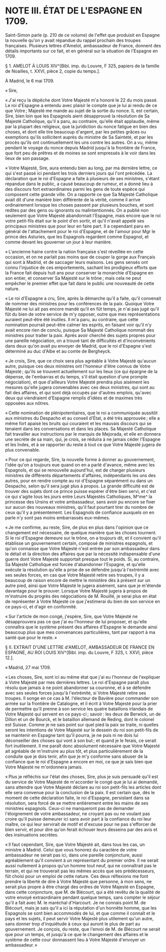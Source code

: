 # NOTE III. ÉTAT DE L'ESPAGNE EN 1709.

Saint-Simon parle (p. 210 de ce volume) de l'effet que produisit en Espagne la
nouvelle qu'on y avait répandue du rappel prochain des troupes françaises.
Plusieurs lettres d'Amelot, ambassadeur de France, donnent des détails
importants sur ce fait, et en général sur la situation de l'Espagne en 1709.

§ 1. AMELOT À LOUIS XIV^[Bibl. imp. du Louvre, F 325, papiers de la famille de
Noailles, t. XXVI, pièce 2, copie du temps.].

À Madrid, le 6 mai 1709.

« Sire,

« J'ai reçu la dépêche dont Votre Majesté m'a honoré le 22 du mois passé. Le
roi d'Espagne a entendu avec plaisir le compte que je lui ai rendu de ce que
Votre ; Majesté me mande au sujet de la sortie du nonce. IL est certain, Sire,
bien loin que les Espagnols aient désapprouvé la résolution de Sa Majesté
Catholique, qu'il a paru, au contraire, qu'elle était applaudie, même par la
plupart des religieux, que la juridiction du nonce fatigue en bien des choses,
et dont elle tire beaucoup d'argent, par les petites grâces ou exemptions
qu'ils sollicitent auprès du ministre de Sa Sainteté, et par les procès qu'ils
ont continuellement les uns contre les autres. On a vu, même pendant le voyage
du nonce depuis Madrid jusqu'à la frontière de France, que fort peu de prêtres
et de moines se sont empressés à le voir dans les lieux de son passage.

« Votre Majesté, Sire, aura entendu bien au long, par ma dernière lettre, ce
qui s'est passé ici pendant les trois derniers jours qui l'ont précédée. La
déclaration que le roi d'Espagne a faite à plusieurs de ses ministres, s'étant
répandue dans le public, a causé beaucoup de rumeur, et a donné lieu à des
discours fort extraordinaires parmi les gens de toute espèce qui composent
cette grande ville. On a rapporté ce que Sa Majesté Catholique avait dit d'une
manière bien différente de la vérité, comme il arrive ordinairement lorsque
les choses passent par plusieurs bouches, et sont redites par des gens ou
ignorants ou malintentionnés. On a publié non seulement que Votre Majesté
abandonnait l'Espagne, mais encore que le roi votre petit-fils était sur le
point d'en sortir, et qu'il n'avait appelé ses principaux ministres que pour
leur en faire part. Il a cependant paru en général de l'attachement pour le
roi d'Espagne, et de l'amour pour Mgr le prince des Asturies, que les
Espagnols regardent comme Espagnol, et comme devant les gouverner un jour à
leur manière.

« L'ancienne haine contre la nation française s'est réveillée en cette
occasion, et on ne parlait pas moins que de couper la gorge aux Français qui
sont à Madrid, et de saccager leurs maisons. Les gens sensés ont connu
l'injustice de ces emportements, sachant les prodigieux efforts que la France
fait depuis huit ans pour conserver la monarchie d'Espagne en son entier, et
conserver Sa Majesté sur le trône ; mais cela ne peut empêcher le premier effet
que fait dans le public une nouveauté de cette nature.

« Le roi d'Espagne a cru, Sire, après la démarche qu'il a faite, qu'il
convenait de nommer des ministres pour les conférences de la paix. Quoique
Votre Majesté ne lui ait pas encore mandé qu'il en fût temps, je n'ai pas jugé
qu'il fût du bien de votre service de m'y opposer, outre que mes
représentations auraient peut-être été inutiles. Il m'a paru, au contraire,
que cette nomination pourrait peut-être calmer les esprits, en faisant voir
qu'il n'y avait encore rien de conclu, puisque Sa Majesté Catholique nommait
des ministres pour traiter la paix. Après avoir cherché des sujets propres
pour une pareille négociation, on a trouvé tant de difficultés et
d'inconvénients dans deux qu'on avait pu envoyer de Madrid, que le roi
d'Espagne s'est déterminé au duc d'Albe et au comte de Bergheyck.

« Je crois, Sire, que ce choix sera plus agréable à Votre Majesté qu'aucun
autre, puisque ces deux ministres ont l'honneur d'être connus de Votre
Majesté ; qu'ils se trouvent actuellement sur les lieux (ce qui épargne de la
dépense, de l'embarras et du temps, s'il était question d'une prompte
négociation), et que d'ailleurs Votre Majesté prendra plus aisément les
mesures qu'elle jugera convenables avec ces deux ministres, qui sont au fait
des affaires, et qui sont déjà occupés par d'autres emplois, qu'avec deux qui
viendraient d'Espagne remplis d'idées et de maximes très opposées aux nôtres.

« Cette nomination de plénipotentiaires, que le roi a communiquée aussitôt aux
ministres du Despacho et au conseil d'État, a été très approuvée ; elle a même
fort apaisé les bruits qui couraient et les mauvais discours qui se tenaient
dans les conversations et dans les places. Sa Majesté Catholique fait
travailler aux instructions par le marquis de Mejorada, et elle en donnera une
secrète de sa main, qui, je crois, se réduira à ne jamais céder l'Espagne et
les Indes, et à se rapporter du reste à tout ce que Votre Majesté jugera de
plus convenable.

« Pour ce qui regarde, Sire, la nouvelle forme à donner au gouvernement,
l'idée qu'on a toujours eue quand on en a parlé d'avance, même avec les
Espagnols, et qui se renouvelle aujourd'hui, est de charger plusieurs
ministres de différents départements d'affaires, indépendants les uns des
autres, pour en rendre compte au roi d'Espagne séparément ou dans un Despacho,
selon qu'il sera jugé plus à propos. La grande difficulté est de trouver des
sujets dont ce prince puisse espérer d'être bien servi, et c'est ce qui
s'agite tous les jours entre Leurs Majestés Catholiques, M^me^ la princesse des
Ursins et votre ambassadeur, sans avoir pu encore se fixer sur aucun des
nouveaux ministres, qu'il faut pourtant tirer du nombre de ceux qu'il y a
présentement. Les Espagnols de confiance auxquels on en parle n'y sont pas
moins embarrassés eux-mêmes.

« Je me confirme, au reste, Sire, de plus en plus dans l'opinion que ce
changement est nécessaire, de quelque manière que les choses tournent. Si le
roi d'Espagne demeure sur le trône, on a toujours dit, et il convient qu'il
établisse un gouvernement certain, composé de ministres espagnols, et qu'on
connaisse que Votre Majesté n'est entrée par son ambassadeur dans le détail et
la direction des affaires que par la nécessité indispensable d'une guerre dont
Votre Majesté supportait presque tout le poids. Si, au contraire, Sa Majesté
Catholique est forcée d'abandonner l'Espagne, et qu'elle exécute la résolution
qu'elle a prise de se défendre jusqu'à l'extrémité avec ses seules forces, en
cas que Votre Majesté retire ses troupes, il y a beaucoup de raison encore de
mettre le ministère dès à présent sur un autre pied, ainsi que Votre Majesté
le jugera aisément, sans que je m'étende davantage pour le prouver. Lorsque
Votre Majesté jugera à propos de m'instruire du progrès des négociations de M.
Rouillé, je serai plus en état de représenter à Votre Majesté ce que
j'estimerai du bien de son service en ce pays-ci, et d'agir en conformité.

« Sur l'article de mon congé, j'espère, Sire, que Votre Majesté ne
désapprouvera pas ce que j'ai eu l'honneur de lui proposer, et qu'elle
connaîtra que le système présent des affaires d'Espagne le demande ainsi
beaucoup plus que mes convenances particulières, tant par rapport à ma santé
que pour le reste. »

§ II. EXTRAIT D'UNE LETTRE d'AMELOT, AMBASSADEUR DE FRANCE EN ESPAGNE, AU ROI
LOUIS XIV^[Bibl. imp. du Louvre, F 32S, t. XXVI, pièce 12.].

« Madrid, 27 mai 1709.

« Les choses, Sire, sont ici au même état que j'ai eu l'honneur de l'expliquer
à Votre Majesté par mes dernières lettres. Le roi d'Espagne paraît plus résolu
que jamais à ne point abandonner sa couronne, et à se défendre avec ses seules
forces jusqu'à l'extrémité, si Votre Majesté retire ses troupes. Il songe en
ce cas à M. l'électeur de Bavière pour commander son armée sur la frontière de
Catalogne, et il écrit à Votre Majesté pour la prier de permettre qu'il prenne
à son service les quatre bataillons irlandais de Votre Majesté qui servent en
ce pays-ci ; savoir : les deux de Berwick, un de Dillon et un de Bourck, et le
bataillon allemand de Reding, dont le colonel est Suisse. Comme je ne sais
point sur quel pied la paix se traite, ni quelles seront les intentions de
Votre Majesté sur le dessein du roi son petit-fils de se maintenir en Espagne
tant qu'il pourra, je ne puis ni ne dois lui déconseiller des choses qui vont
à son but ; et quand je le ferais, ce serait fort inutilement. Il me paraît
donc absolument nécessaire que Votre Majesté ait agréable de m'instruire au
plus tôt, et plus particulièrement de la conduite que je dois tenir, afin que
je m'y conforme sans abuser de la confiance que le roi d'Espagne a encore en
moi, ce que je sais bien que Votre Majesté ne m'ordonnera jamais.

« Plus je réfléchis sur l'état des choses, Sire, plus je suis persuadé qu'il
est du service de Votre Majesté de m'accorder le congé que je lui ai demandé,
sans attendre que Votre Majesté déclare au roi son petit-fils les articles
dont elle sera convenue pour la conclusion de la paix. Il est certain que, dès
le moment de cette déclaration faite, le roi d'Espagne, persistant dans sa
résolution, sera forcé de se mettre entièrement entre les mains de ses
ministres espagnols. Ceux-ci ne manqueront pas de demander l'éloignement de
votre ambassadeur, ne croyant pas ou ne voulant pas croire qu'il puisse
demeurer ici sans avoir part à la confiance du roi leur maître, ce qui leur
servirait de motif et d'excuse pour ne pas s'efforcer de bien servir, et pour
dire qu'on ferait échouer leurs desseins par des avis et des insinuations
secrètes.

« Il faut cependant, Sire, que Votre Majesté ait, dans tous les cas, un
ministre à Madrid. Celui que vous honorez du caractère de votre ambassadeur ne
serait pas ici, dans une pareille conjoncture, aussi agréablement qu'il
convient à un représentant du premier ordre. Il ne serait aussi nullement à
propos qu'un homme tout neuf, qui ne connaîtrait pas le terrain, et qui ne
trouverait pas les mêmes accès que ses prédécesseurs, fût choisi pour un
emploi de cette nature. Ces deux réflexions me font prendre la liberté de dire
à Votre Majesté que personne, à mon sens, ne serait plus propre à être chargé
des ordres de Votre Majesté en Espagne, dans cette conjoncture, que M. de
Blécourt, qui a été revêtu de la qualité de votre envoyé extraordinaire
pendant quelque temps, sans compter le séjour qu'il a fait avec M. le maréchal
d'Harcourt. Je ne connais point M. de Blécourt, mais je sais qu'il a ici la
réputation d'un honnête homme, que les Espagnols se sont bien accommodés de
lui, et que comme il connaît et le pays et les sujets, il peut servir Votre
Majesté plus utilement qu'un autre, sans donner trop d'inquiétude à ceux qui
auront le plus de part au gouvernement. Je conçois, du reste, que l'envoi de
M. de Blécourt ne serait que pour un temps, et jusqu'à ce que le changement
des affaires et le système de cette cour donnassent lieu à Votre Majesté
d'envoyer un ambassadeur. »
